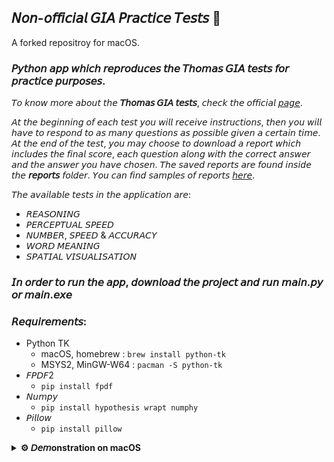## 𝘕𝘰𝘯-𝘰𝘧𝘧𝘪𝘤𝘪𝘢𝘭 𝘎𝘐𝘈 𝘗𝘳𝘢𝘤𝘵𝘪𝘤𝘦 𝘛𝘦𝘴𝘵𝘴 📄

A forked repositroy for macOS.

### 𝘗𝘺𝘵𝘩𝘰𝘯 𝘢𝘱𝘱 𝘸𝘩𝘪𝘤𝘩 𝘳𝘦𝘱𝘳𝘰𝘥𝘶𝘤𝘦𝘴 𝘵𝘩𝘦 𝘛𝘩𝘰𝘮𝘢𝘴 𝘎𝘐𝘈 𝘵𝘦𝘴𝘵𝘴 𝘧𝘰𝘳 𝘱𝘳𝘢𝘤𝘵𝘪𝘤𝘦 𝘱𝘶𝘳𝘱𝘰𝘴𝘦𝘴.<br>
𝘛𝘰 𝘬𝘯𝘰𝘸 𝘮𝘰𝘳𝘦 𝘢𝘣𝘰𝘶𝘵 𝘵𝘩𝘦 **𝘛𝘩𝘰𝘮𝘢𝘴 𝘎𝘐𝘈 𝘵𝘦𝘴𝘵𝘴**, 𝘤𝘩𝘦𝘤𝘬 𝘵𝘩𝘦 𝘰𝘧𝘧𝘪𝘤𝘪𝘢𝘭 [𝘱𝘢𝘨𝘦](https://www.thomas.co/sites/default/files/2019-08/GIA-Example-Booklet-2018.pdf).<br>

𝘈𝘵 𝘵𝘩𝘦 𝘣𝘦𝘨𝘪𝘯𝘯𝘪𝘯𝘨 𝘰𝘧 𝘦𝘢𝘤𝘩 𝘵𝘦𝘴𝘵 𝘺𝘰𝘶 𝘸𝘪𝘭𝘭 𝘳𝘦𝘤𝘦𝘪𝘷𝘦 𝘪𝘯𝘴𝘵𝘳𝘶𝘤𝘵𝘪𝘰𝘯𝘴, 𝘵𝘩𝘦𝘯 𝘺𝘰𝘶 𝘸𝘪𝘭𝘭 𝘩𝘢𝘷𝘦 𝘵𝘰 𝘳𝘦𝘴𝘱𝘰𝘯𝘥 𝘵𝘰 𝘢𝘴 𝘮𝘢𝘯𝘺 𝘲𝘶𝘦𝘴𝘵𝘪𝘰𝘯𝘴 𝘢𝘴 𝘱𝘰𝘴𝘴𝘪𝘣𝘭𝘦 𝘨𝘪𝘷𝘦𝘯 𝘢 𝘤𝘦𝘳𝘵𝘢𝘪𝘯 𝘵𝘪𝘮𝘦. <br>
𝘈𝘵 𝘵𝘩𝘦 𝘦𝘯𝘥 𝘰𝘧 𝘵𝘩𝘦 𝘵𝘦𝘴𝘵, 𝘺𝘰𝘶 𝘮𝘢𝘺 𝘤𝘩𝘰𝘰𝘴𝘦 𝘵𝘰 𝘥𝘰𝘸𝘯𝘭𝘰𝘢𝘥 𝘢 𝘳𝘦𝘱𝘰𝘳𝘵 𝘸𝘩𝘪𝘤𝘩 𝘪𝘯𝘤𝘭𝘶𝘥𝘦𝘴 𝘵𝘩𝘦 𝘧𝘪𝘯𝘢𝘭 𝘴𝘤𝘰𝘳𝘦, 𝘦𝘢𝘤𝘩 𝘲𝘶𝘦𝘴𝘵𝘪𝘰𝘯 𝘢𝘭𝘰𝘯𝘨 𝘸𝘪𝘵𝘩 𝘵𝘩𝘦 𝘤𝘰𝘳𝘳𝘦𝘤𝘵 𝘢𝘯𝘴𝘸𝘦𝘳 𝘢𝘯𝘥 𝘵𝘩𝘦 𝘢𝘯𝘴𝘸𝘦𝘳 𝘺𝘰𝘶 𝘩𝘢𝘷𝘦 𝘤𝘩𝘰𝘴𝘦𝘯. 𝘛𝘩𝘦 𝘴𝘢𝘷𝘦𝘥 𝘳𝘦𝘱𝘰𝘳𝘵𝘴 𝘢𝘳𝘦 𝘧𝘰𝘶𝘯𝘥 𝘪𝘯𝘴𝘪𝘥𝘦 𝘵𝘩𝘦 **𝘳𝘦𝘱𝘰𝘳𝘵𝘴** 𝘧𝘰𝘭𝘥𝘦𝘳. 𝘠𝘰𝘶 𝘤𝘢𝘯 𝘧𝘪𝘯𝘥 𝘴𝘢𝘮𝘱𝘭𝘦𝘴 𝘰𝘧 𝘳𝘦𝘱𝘰𝘳𝘵𝘴 [𝘩𝘦𝘳𝘦](https://github.com/DanielM24/GIA-Practice-Tests/tree/main/reports).

𝘛𝘩𝘦 𝘢𝘷𝘢𝘪𝘭𝘢𝘣𝘭𝘦 𝘵𝘦𝘴𝘵𝘴 𝘪𝘯 𝘵𝘩𝘦 𝘢𝘱𝘱𝘭𝘪𝘤𝘢𝘵𝘪𝘰𝘯 𝘢𝘳𝘦:
- 𝘙𝘌𝘈𝘚𝘖𝘕𝘐𝘕𝘎
- 𝘗𝘌𝘙𝘊𝘌𝘗𝘛𝘜𝘈𝘓 𝘚𝘗𝘌𝘌𝘋
- 𝘕𝘜𝘔𝘉𝘌𝘙, 𝘚𝘗𝘌𝘌𝘋 & 𝘈𝘊𝘊𝘜𝘙𝘈𝘊𝘠
- 𝘞𝘖𝘙𝘋 𝘔𝘌𝘈𝘕𝘐𝘕𝘎
- 𝘚𝘗𝘈𝘛𝘐𝘈𝘓 𝘝𝘐𝘚𝘜𝘈𝘓𝘐𝘚𝘈𝘛𝘐𝘖𝘕

### 𝘐𝘯 𝘰𝘳𝘥𝘦𝘳 𝘵𝘰 𝘳𝘶𝘯 𝘵𝘩𝘦 𝘢𝘱𝘱, 𝘥𝘰𝘸𝘯𝘭𝘰𝘢𝘥 𝘵𝘩𝘦 𝘱𝘳𝘰𝘫𝘦𝘤𝘵 𝘢𝘯𝘥 𝘳𝘶𝘯 **𝘮𝘢𝘪𝘯.𝘱𝘺** 𝘰𝘳 **𝘮𝘢𝘪𝘯.𝘦𝘹𝘦**<br>
### 𝘙𝘦𝘲𝘶𝘪𝘳𝘦𝘮𝘦𝘯𝘵𝘴:
- Python TK
   - macOS, homebrew : `brew install python-tk`
   - MSYS2, MinGW-W64 : `pacman -S python-tk`
- 𝘍𝘗𝘋𝘍2
   - `pip install fpdf`
- 𝘕𝘶𝘮𝘱𝘺
   - `pip install hypothesis wrapt numphy`
- 𝘗𝘪𝘭𝘭𝘰𝘸
   - `pip install pillow`

<details>
  <summary>
    <strong>⚙ 𝘋𝘦𝘮onstration on macOS </strong>
  </summary>
    </br> 
    <p align="center">𝘔𝘢𝘪𝘯 𝘔𝘦𝘯𝘶</p>
    <p align="center">
  <a href=""> <img src="https://github.com/rageworx/GIA-Practice-Tests/blob/main/demo/menu.png?raw=true" alt="gia-app-main-menu" width="550" height="550"/> </a>
    </p>
    </br> 
    <p align="center">𝘛𝘦𝘴𝘵𝘴</p>
    <p align="center">
  <a href=""> <img src="https://github.com/rageworx/GIA-Practice-Tests/blob/main/demo/test.png" alt="gia-tests" width="650" height="550"/> </a>
    </p>
    </br> 
    <p align="center">𝘙𝘦𝘱𝘰𝘳𝘵𝘴</p>
    <p align="center">
  <a href=""> <img src="https://github.com/rageworx/GIA-Practice-Tests/blob/main/demo/reports.png" alt="gia-reports" width="550" height="600"/> </a>
    </p>
</details>
